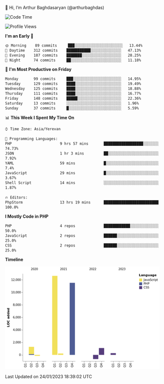 👋 Hi, I’m Arthur Baghdasaryan (@arthurbaghdas)


<!--START_SECTION:waka-->
![Code Time](http://img.shields.io/badge/Code%20Time-435%20hrs%2041%20mins-blue)

![Profile Views](http://img.shields.io/badge/Profile%20Views-0-blue)

**I'm an Early 🐤** 

```text
🌞 Morning    89 commits     ███░░░░░░░░░░░░░░░░░░░░░░   13.44% 
🌆 Daytime    312 commits    ███████████░░░░░░░░░░░░░░   47.13% 
🌃 Evening    187 commits    ███████░░░░░░░░░░░░░░░░░░   28.25% 
🌙 Night      74 commits     ██░░░░░░░░░░░░░░░░░░░░░░░   11.18%

```
📅 **I'm Most Productive on Friday** 

```text
Monday       99 commits     ███░░░░░░░░░░░░░░░░░░░░░░   14.95% 
Tuesday      129 commits    ████░░░░░░░░░░░░░░░░░░░░░   19.49% 
Wednesday    125 commits    ████░░░░░░░░░░░░░░░░░░░░░   18.88% 
Thursday     111 commits    ████░░░░░░░░░░░░░░░░░░░░░   16.77% 
Friday       148 commits    █████░░░░░░░░░░░░░░░░░░░░   22.36% 
Saturday     13 commits     ░░░░░░░░░░░░░░░░░░░░░░░░░   1.96% 
Sunday       37 commits     █░░░░░░░░░░░░░░░░░░░░░░░░   5.59%

```


📊 **This Week I Spent My Time On** 

```text
⌚︎ Time Zone: Asia/Yerevan

💬 Programming Languages: 
PHP                      9 hrs 57 mins       ██████████████████░░░░░░░   74.73% 
JSON                     1 hr 3 mins         ██░░░░░░░░░░░░░░░░░░░░░░░   7.92% 
YAML                     59 mins             █░░░░░░░░░░░░░░░░░░░░░░░░   7.4% 
JavaScript               29 mins             █░░░░░░░░░░░░░░░░░░░░░░░░   3.67% 
Shell Script             14 mins             ░░░░░░░░░░░░░░░░░░░░░░░░░   1.87%

🔥 Editors: 
PhpStorm                 13 hrs 19 mins      █████████████████████████   100.0%

```

**I Mostly Code in PHP** 

```text
PHP                      4 repos             ████████████░░░░░░░░░░░░░   50.0% 
JavaScript               2 repos             ██████░░░░░░░░░░░░░░░░░░░   25.0% 
CSS                      2 repos             ██████░░░░░░░░░░░░░░░░░░░   25.0%

```


**Timeline**

![Chart not found](https://raw.githubusercontent.com/arthurbaghdas/arthurbaghdas/main/charts/bar_graph.png) 


 Last Updated on 24/01/2023 18:39:02 UTC
<!--END_SECTION:waka-->
